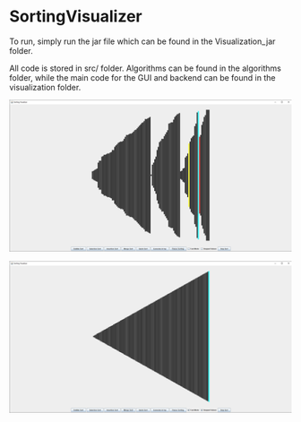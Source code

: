 # SortingVisualizer

To run, simply run the jar file which can be found in the Visualization_jar folder.

All code is stored in src/ folder. Algorithms can be found in the algorithms folder, while the main code for the GUI and backend can be found in the visualization folder.

![Screenshot](/images/merge_sort_unsorted.jpg)

![Screenshot](/images/merge_sort_sorted.jpg)

